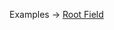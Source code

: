 <p class="ExampleLinks">Examples <span class="ExampleLinksTitleSeparator">-></span> <a href="../../examples/document-builder/document-builder_root-field">Root Field</a></p>
